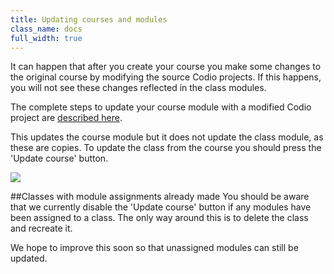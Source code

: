 ```yaml
---
title: Updating courses and modules
class_name: docs
full_width: true
---
```


It can happen that after you create your course you make some changes to the original course by modifying the source Codio projects. If this happens, you will not see these changes reflected in the class modules.

The complete steps to update your course module with a modified Codio project are [described here](/docs/dashboard/tutorials/module-modify).

This updates the course module but it does not update the class module, as these are copies. To update the class from the course you should press the 'Update course' button.

![](docs/education/update-class-course.png)

##Classes with module assignments already made
You should be aware that we currently disable the 'Update course' button if any modules have been assigned to a class. The only way around this is to delete the class and recreate it. 

We hope to improve this soon so that unassigned modules can still be updated.